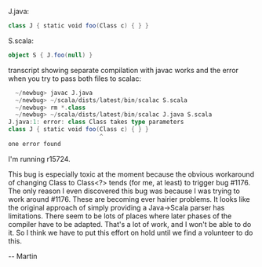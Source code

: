 J.java:
```scala
class J { static void foo(Class c) { } }
```

S.scala:
```scala
object S { J.foo(null) }
```

transcript showing separate compilation with javac works and the error when you try to pass both files to scalac:
```scala
  ~/newbug> javac J.java
  ~/newbug> ~/scala/dists/latest/bin/scalac S.scala       
  ~/newbug> rm *.class                             
  ~/newbug> ~/scala/dists/latest/bin/scalac J.java S.scala
J.java:1: error: class Class takes type parameters
class J { static void foo(Class c) { } }
                          ^
one error found
```

I'm running r15724.

This bug is especially toxic at the moment because the obvious workaround of changing Class to Class<?> tends (for me, at least) to trigger bug #1176. The only reason I even discovered this bug was because I was trying to work around #1176.
These are becoming ever hairier problems. It looks like the original approach of simply providing a Java->Scala parser has limitations. There seem to be lots of places where later phases of the compiler have to be adapted. That's a lot of work, and I won't be able to do it. So I think we have to put this effort on hold until we find a volunteer to do this.

 -- Martin
